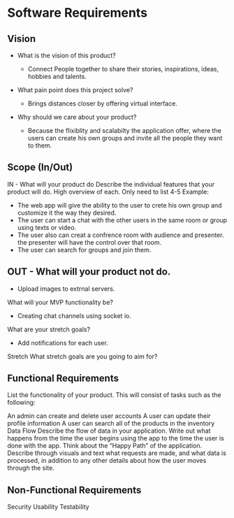# Software Requirements
## Vision

- What is the vision of this product?
   - Connect People together to share their stories, inspirations, ideas, hobbies and talents.

- What pain point does this project solve?
   - Brings distances closer by offering virtual interface.

- Why should we care about your product?
  - Because the flixiblity and scalabilty the application offer, where the users can create his own groups and invite all the people they want to them. 

## Scope (In/Out)
IN - What will your product do
Describe the individual features that your product will do.
High overview of each. Only need to list 4-5
Example:
- The web app will give the ability to the user to crete his own group and customize it the way they desired.
- The user can start a chat with the other users in the same room or group using texts or video.
- The user also can creat a confrence room with audience and presenter. the presenter will have the control over that room.
- The user can search for groups and join them.


## OUT - What will your product not do.
 - Upload images to extrnal servers.

What will your MVP functionality be?
 - Creating chat channels using socket io.

What are your stretch goals?
 - Add notifications for each user.

Stretch
What stretch goals are you going to aim for?

## Functional Requirements
List the functionality of your product. This will consist of tasks such as the following:

An admin can create and delete user accounts
A user can update their profile information
A user can search all of the products in the inventory
Data Flow
Describe the flow of data in your application. Write out what happens from the time the user begins using the app to the time the user is done with the app. Think about the “Happy Path” of the application. Describe through visuals and text what requests are made, and what data is processed, in addition to any other details about how the user moves through the site.

## Non-Functional Requirements 

Security
Usability
Testability